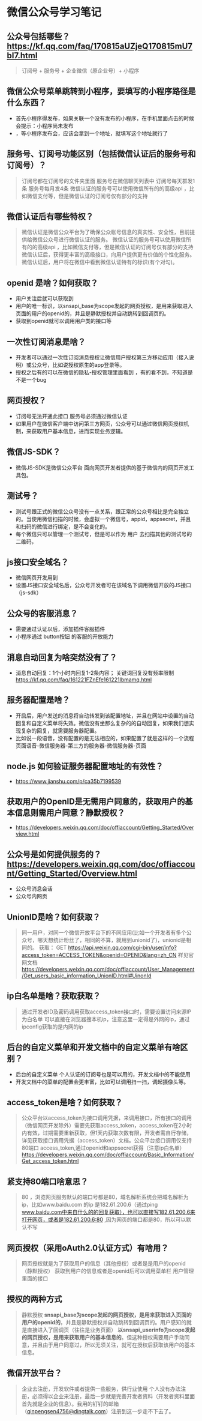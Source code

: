  # 微信公众号学习笔记

## 公众号包括哪些？https://kf.qq.com/faq/170815aUZjeQ170815mU7bI7.html
> 订阅号  + 服务号 + 企业微信（原企业号）+ 小程序

## 微信公众号菜单跳转到小程序，要填写的小程序路径是什么东西？
- 首先小程序得发布，如果关联一个没有发布的小程序，在手机里面点击的时候会提示：小程序尚未发布
- ，等小程序发布会，应该会拿到一个地址，就填写这个地址就行了

## 服务号、订阅号功能区别（包括微信认证后的服务号和订阅号）？
> 订阅号都在订阅号的文件夹里面   服务号在微信聊天列表中
> 订阅号每天群发1条  服务号每月发4条
> 微信认证的服务号可以使用微信所有的的高级api ，比如微信支付等，但是微信认证的订阅号仅有部分的支持

## 微信认证后有哪些特权？
> 微信认证是微信公众平台为了确保公众帐号信息的真实性、安全性，目前提供给微信公众号进行微信认证的服务。
> 微信认证的服务号可以使用微信所有的的高级api ，比如微信支付等，但是微信认证的订阅号仅有部分的支持
> 微信认证后，获得更丰富的高级接口，向用户提供更有价值的个性化服务。
> 微信认证后，用户将在微信中看到微信认证特有的标识(有个对勾)。

## openid 是啥？如何获取？
- 用户关注后就可以获取到
- 用户的唯一标识，以snsapi_base为scope发起的网页授权，是用来获取进入页面的用户的openid的，并且是静默授权并自动跳转到回调页的。
- 获取到openid就可以调用用户类的接口等

## 一次性订阅消息是啥？
- 开发者可以通过一次性订阅消息授权让微信用户授权第三方移动应用（接入说明）或公众号，比如说授权原生的app登录等。
- 授权之后有的可以在微信的隐私-授权管理里面看到  ，有的看不到，不知道是不是一个bug

## 网页授权？
- 订阅号无法开通此接口 服务号必须通过微信认证
- 如果用户在微信客户端中访问第三方网页，公众号可以通过微信网页授权机制，来获取用户基本信息，进而实现业务逻辑。

## 微信JS-SDK？
- 微信JS-SDK是微信公众平台 面向网页开发者提供的基于微信内的网页开发工具包。

## 测试号？

- 测试号跟正式的微信公众号没有一点关系，跟正常的公众号相比是完全独立的。当使用微信扫描的时候，会虚拟一个微信号，appid，appsecret，并且和扫码的微信进行绑定，是不会变化的。
- 每个微信只可以管理一个测试号，但是可以作为 用户 去扫描其他的测试号的二维码，

## js接口安全域名？
- 微信网页开发用到
- 设置JS接口安全域名后，公众号开发者可在该域名下调用微信开放的JS接口（js-sdk）

## 公众号的客服消息？
- 需要通过认证以后，添加插件客服插件
- 小程序通过 button按钮 的客服的开放能力

## 消息自动回复为啥突然没有了？
- 消息自动回复：1个小时内回复1-2条内容； 关键词回复没有频率限制  https://kf.qq.com/faq/161221FZnEfe161221Ibmamq.html

## 服务器配置是啥？
- 开启后，用户发送的消息将自动转发到该配置地址，并且在网站中设置的自动回复和自定义菜单将失效。微信没有坐那么复杂的的自动回复，如果我们想实现复杂的回复，就需要服务器配置。
- 比如说一段语音，没有配置的是无法相应的，如果配置了就是这样的一个流程 页面语音-微信服务器-第三方的服务器-微信服务器-页面

## node.js 如何验证服务器配置地址的有效性？
- https://www.jianshu.com/p/ca35b7199539

## 获取用户的OpenID是无需用户同意的，获取用户的基本信息则需用户同意？静默授权？ 
- https://developers.weixin.qq.com/doc/offiaccount/Getting_Started/Overview.html

## 公众号是如何提供服务的？ https://developers.weixin.qq.com/doc/offiaccount/Getting_Started/Overview.html
- 公众号消息会话
- 公众号内网页

## UnionID是啥？如何获取？
> 同一用户，对同一个微信开放平台下的不同应用(比如一个开发者有多个公众号，哪天想统计粉丝了，相同的不算，就用到unionid了)，unionid是相同的。
> 获取：  GET https://api.weixin.qq.com/cgi-bin/user/info?access_token=ACCESS_TOKEN&openid=OPENID&lang=zh_CN   祥见官网文档 https://developers.weixin.qq.com/doc/offiaccount/User_Management/Get_users_basic_information_UnionID.html#UinonId

## ip白名单是啥？获取获取？
> 通过开发者ID及密码调用获取access_token接口时，需要设置访问来源IP为白名单
> 可以直接在浏览器搜本机ip，注意这里一定得是外网的ip，通过ipconfig获取的是内网的ip   

## 后台的自定义菜单和开发文档中的自定义菜单有啥区别？
- 后台的自定义菜单 个人认证的订阅号也是可以用的，开发文档中的不能使用
- 开发文档中的菜单的配置会更丰富，比如可以调用扫一扫，调起摄像头等。

## access_token是啥？如何获取？
> 公众平台以access_token为接口调用凭据，来调用接口，所有接口的调用（微信网页开发除外）需要先获取access_token，access_token在2小时内有效，过期需要重新获取，但1天内获取次数有限，开发者需自行存储，详见获取接口调用凭据（access_token）文档。公众平台接口调用仅支持80端口
>  access_token,通过openid和appsecret获得（注意ip白名单）   https://developers.weixin.qq.com/doc/offiaccount/Basic_Information/Get_access_token.html

## 紧支持80端口啥意思？
> 80 ，浏览网页服务默认的端口号都是80，域名解析系统会把域名解析为ip，比如www.baidu.com 的ip 是182.61.200.6（通过ping www.baidu.com中来自什么的的回复获取），也可以直接写182.61.200.6来打开网页，或者是182.61.200.6:80 ,因为网页的端口都是80，所以可以默认不写


## 网页授权（采用oAuth2.0认证方式）有啥用？
>  网页授权就是为了获取用户的信息（其他授权）或者是是用户的openid（静默授权）
>  获取到用户的信息或者是openid后可以调用菜单栏 用户管理里面的接口

## 授权的两种方式
> 静默授权  **snsapi_base为scope发起的网页授权，是用来获取进入页面的用户的openid的**，并且是静默授权并自动跳转到回调页的。用户感知的就是直接进入了回调页（往往是业务页面）
> **以snsapi_userinfo为scope发起的网页授权，是用来获取用户的基本信息的**。但这种授权需要用户手动同意，并且由于用户同意过，所以无须关注，就可在授权后获取该用户的基本信息。

## 微信开放平台？
> 企业去注册，开发软件或者提供一些服务，供行业使用
> 个人没有办法注册，必须得以企业来注册，最后一步就是完善开发者资料（开发者资料里面首先就是企业的信息）。我用的钉钉的邮箱（qinpengsen4756@dingtalk.com）注册到这一步走不下去了。

